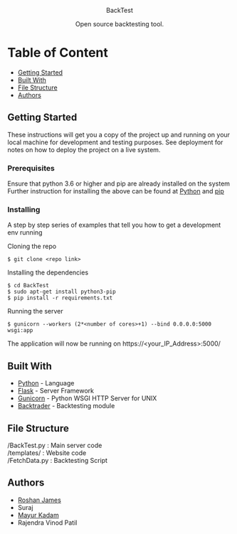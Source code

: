 
<p align="center">BackTest</p>
<p align="center">Open source backtesting tool.</p>

# Table of Content
+ [Getting Started](#getting_started)
+ [Built With](#built_with)
+ [File Structure](#file_structure)
+ [Authors](#authors)


## Getting Started<a name="getting_started"></a>

These instructions will get you a copy of the project up and running on your local machine for development and testing purposes. See deployment for notes on how to deploy the project on a live system.

### Prerequisites

Ensure that python 3.6 or higher and pip are already installed on the system<br>
Further instruction for installing the above can be found at [Python](https://www.python.org/downloads/) and [pip](https://pip.pypa.io/en/stable/installing/)<br>

### Installing

A step by step series of examples that tell you how to get a development env running

Cloning the repo
```
$ git clone <repo link>
```
Installing the dependencies
```
$ cd BackTest
$ sudo apt-get install python3-pip
$ pip install -r requirements.txt
```
Running the server
```
$ gunicorn --workers (2*<number of cores>+1) --bind 0.0.0.0:5000 wsgi:app
```
The application will now be running on https://<your_IP_Address>:5000/

## Built With<a name="built_with"></a>
+ [Python](https://www.python.org/) - Language
+ [Flask](https://palletsprojects.com/p/flask/) - Server Framework
+ [Gunicorn](https://gunicorn.org/) - Python WSGI HTTP Server for UNIX
+ [Backtrader](https://www.backtrader.com/) - Backtesting module

## File Structure <a name="file_structure"></a>
/BackTest.py  : Main server code <br>
/templates/  : Website code <br>
/FetchData.py     : Backtesting Script <br>

## Authors<a name="authors"></a>
+ [Roshan James](https://github.com/sephiroth7712) <br>
+ Suraj <br>
+ [Mayur Kadam](https://github.com/mayurkadampro) <br>
+ Rajendra Vinod Patil<br>
